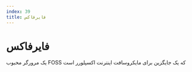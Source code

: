 ```yaml
---
index: 39
title: فایرفاکس
---
```

# فایرفاکس

یک مرورگر محبوب FOSS که یک جایگزین برای مایکروسافت اینترنت اکسپلورر است